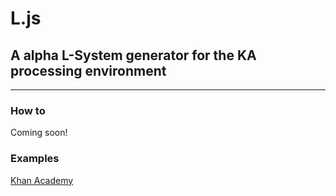 # L.js
## A alpha L-System generator for the KA processing environment
---

### How to
Coming soon!

### Examples
[Khan Academy](https://www.khanacademy.org/computer-programming/L/6618703010938880)
